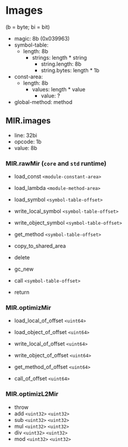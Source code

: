﻿# Images

(b = byte; bi = bit)

- magic: 8b (0x039963)
- symbol-table:
  - length: 8b
    - strings: length * string
      - string.length: 8b
      - string.bytes: length * 1b
- const-area:
  - length: 8b
    - values: length * value
      - value: ?
- global-method: method

## MIR.images

- line: 32bi
- opcode: 1b
- value: 8b

### MIR.rawMir (`core` and `std` runtime)

- load_const            `<module-constant-area>`
- load_lambda           `<module-method-area>`
- load_symbol           `<symbol-table-offset>`
- write_local_symbol    `<symbol-table-offset>`
- write_object_symbol   `<symbol-table-offset>`

- get_method            `<symbol-table-offset>`

- copy_to_shared_area
- delete
- gc_new

- call                  `<symbol-table-offset>`
- return

### MIR.optimizMir

- load_local_of_offset      `<uint64>`
- load_object_of_offset     `<uint64>`
- write_local_of_offset     `<uint64>`
- write_object_of_offset    `<uint64>`

- get_method_of_offset      `<uint64>`

- call_of_offset            `<uint64>`

### MIR.optimizL2Mir

- throw
- add   `<uint32>` `<uint32>`
- sub   `<uint32>` `<uint32>`
- mul   `<uint32>` `<uint32>`
- div   `<uint32>` `<uint32>`
- mod   `<uint32>` `<uint32>`
